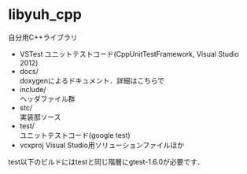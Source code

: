 libyuh_cpp
==========

自分用C++ライブラリ

- VSTest
    ユニットテストコード(CppUnitTestFramework, Visual Studio 2012)
- docs/  
    doxygenによるドキュメント．詳細はこちらで
- include/  
    ヘッダファイル群
- stc/  
    実装部ソース
- test/  
    ユニットテストコード(google test)
- vcxproj
    Visual Studio用ソリューションファイルほか

test以下のビルドにはtestと同じ階層にgtest-1.6.0が必要です．
